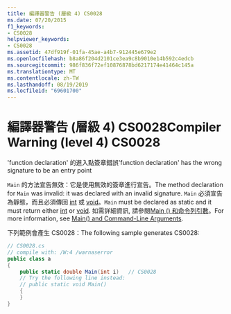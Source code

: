 ```yaml
---
title: 編譯器警告 (層級 4) CS0028
ms.date: 07/20/2015
f1_keywords:
- CS0028
helpviewer_keywords:
- CS0028
ms.assetid: 47df919f-01fa-45ae-a4b7-912445e679e2
ms.openlocfilehash: b8a86f204d2101ce3ea9c8b9010e14b592c4edcb
ms.sourcegitcommit: 986f836f72ef10876878bd6217174e41464c145a
ms.translationtype: MT
ms.contentlocale: zh-TW
ms.lasthandoff: 08/19/2019
ms.locfileid: "69601700"
---
```

# <a name="compiler-warning-level-4-cs0028"></a><span data-ttu-id="5f39f-102">編譯器警告 (層級 4) CS0028</span><span class="sxs-lookup"><span data-stu-id="5f39f-102">Compiler Warning (level 4) CS0028</span></span>
<span data-ttu-id="5f39f-103">'function declaration' 的進入點簽章錯誤</span><span class="sxs-lookup"><span data-stu-id="5f39f-103">'function declaration' has the wrong signature to be an entry point</span></span>  
  
 <span data-ttu-id="5f39f-104">`Main` 的方法宣告無效：它是使用無效的簽章進行宣告。</span><span class="sxs-lookup"><span data-stu-id="5f39f-104">The method declaration for `Main` was invalid: it was declared with an invalid signature.</span></span> <span data-ttu-id="5f39f-105">`Main` 必須宣告為靜態，而且必須傳回 [int](../language-reference/builtin-types/integral-numeric-types.md) 或 [void](../language-reference/keywords/void.md)。</span><span class="sxs-lookup"><span data-stu-id="5f39f-105">`Main` must be declared as static and it must return either [int](../language-reference/builtin-types/integral-numeric-types.md) or [void](../language-reference/keywords/void.md).</span></span> <span data-ttu-id="5f39f-106">如需詳細資訊, 請參閱[Main () 和命令列引數](../programming-guide/main-and-command-args/index.md)。</span><span class="sxs-lookup"><span data-stu-id="5f39f-106">For more information, see [Main() and Command-Line Arguments](../programming-guide/main-and-command-args/index.md).</span></span>  
  
 <span data-ttu-id="5f39f-107">下列範例會產生 CS0028：</span><span class="sxs-lookup"><span data-stu-id="5f39f-107">The following sample generates CS0028:</span></span>  
  
```csharp  
// CS0028.cs  
// compile with: /W:4 /warnaserror  
public class a  
{  
    public static double Main(int i)   // CS0028  
    // Try the following line instead:  
    // public static void Main()  
    {  
    }  
}  
```
